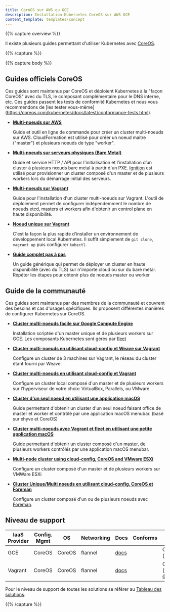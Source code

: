 ```yaml
---
title: CoreOS sur AWS ou GCE
description: Installation Kubernetes CoreOS sur AWS GCE 
content_template: templates/concept
---
```


{{% capture overview %}}

Il existe plusieurs guides permettant d'utiliser Kubernetes avec [CoreOS](https://coreos.com/kubernetes/docs/latest/).

{{% /capture %}}

{{% capture body %}}

## Guides officiels CoreOS

Ces guides sont maintenus par CoreOS et déploient Kubernetes à la "façon CoreOS" avec du TLS, le composant complémentaire pour le DNS interne, etc. Ces guides passent les tests de conformité Kubernetes et nous vous recommendons de [les tester vous-même] (https://coreos.com/kubernetes/docs/latest/conformance-tests.html).


* [**Multi-noeuds sur AWS**](https://coreos.com/kubernetes/docs/latest/kubernetes-on-aws.html)

    Guide et outil en ligne de commande pour créer un cluster multi-noeuds sur AWS.
    CloudFormation est utilisé pour créer un noeud maitre ("master") et plusieurs noeuds de type "worker".

* [**Multi-noeuds sur serveurs physiques (Bare Metal)**](https://coreos.com/kubernetes/docs/latest/kubernetes-on-baremetal.html#automated-provisioning)

    Guide et service HTTP / API pour l'initialisation et l'installation d’un cluster à plusieurs nœuds bare metal à partir d'un PXE.
    [Ignition](https://coreos.com/ignition/docs/latest/) est utilisé pour provisionner un cluster composé d'un master et de plusieurs workers lors du démarrage initial des serveurs.

* [**Multi-noeuds sur Vagrant**](https://coreos.com/kubernetes/docs/latest/kubernetes-on-vagrant.html)

    Guide pour l'installation d'un cluster multi-noeuds sur Vagrant.
    L'outil de déploiement permet de configurer indépendemment le nombre de noeuds etcd, masters et workers afin d'obtenir un control plane en haute disponibilité.

* [**Noeud unique sur Vagrant**](https://coreos.com/kubernetes/docs/latest/kubernetes-on-vagrant-single.html)

    C'est la façon la plus rapide d'installer un environnement de développement local Kubernetes.
    Il suffit simplement de `git clone`, `vagrant up` puis configurer `kubectl`.


* [**Guide complet pas à pas**](https://coreos.com/kubernetes/docs/latest/getting-started.html)

    Un guide générique qui permet de déployer un cluster en haute disponibilité (avec du TLS) sur n'importe cloud ou sur du bare metal.
    Répéter les étapes pour obtenir plus de noeuds master ou worker

## Guide de la communauté

Ces guides sont maintenus par des membres de la communauté et couvrent des besoins et cas d'usages spécifiques. Ils proposent différentes manières de configurer Kubernetes sur CoreOS.

* [**Cluster multi-noeuds facile sur Google Compute Engine**](https://github.com/rimusz/coreos-multi-node-k8s-gce/blob/master/README.md)

    Installation scriptée d'un master unique et de plusieurs workers sur GCE.
    Les composants Kubernetes sont gérés par [fleet](https://github.com/coreos/fleet)

* [**Cluster multi-noeuds en utilisant cloud-config et Weave sur Vagrant**](https://github.com/errordeveloper/weave-demos/blob/master/poseidon/README.md)

    Configure un cluster de 3 machines sur Vagrant, le réseau du cluster étant fourni par Weave.

* [**Cluster multi-noeuds en utilisant cloud-config et Vagrant**](https://github.com/pires/kubernetes-vagrant-coreos-cluster/blob/master/README.md)

    Configure un cluster local composé d'un master et de plusieurs workers sur l'hyperviseur de votre choix: VirtualBox, Parallels, ou VMware

* [**Cluster d'un seul noeud en utilisant une application macOS**](https://github.com/rimusz/kube-solo-osx/blob/master/README.md)

    Guide permettant d'obtenir un cluster d'un seul noeud faisant office de master et worker et contrôlé par une application macOS menubar.
    (basé sur xhyve et CoreOS)

* [**Cluster multi-noeuds avec Vagrant et fleet en utilisant une petite application macOS**](https://github.com/rimusz/coreos-osx-gui-kubernetes-cluster/blob/master/README.md)

    Guide permettant d'obtenir un cluster composé d'un master, de plusieurs workers contrôlés par une application macOS menubar.

* [**Multi-node cluster using cloud-config, CoreOS and VMware ESXi**](https://github.com/xavierbaude/VMware-coreos-multi-nodes-Kubernetes)

    Configure un cluster composé d'un master et de plusieurs workers sur VMWare ESXi

* [**Cluster Unique/Multi noeuds en utilisant cloud-config, CoreOS et Foreman**](https://github.com/johscheuer/theforeman-coreos-kubernetes)

    Configure un cluster composé d'un ou de plusieurs noeuds avec [Foreman](https://theforeman.org).

## Niveau de support


| IaaS Provider | Config. Mgmt | OS     | Networking | Docs                                        | Conforms | Support Level                                                                                          |
| ------------- | ------------ | ------ | ---------- | ------------------------------------------- | -------- | ------------------------------------------------------------------------------------------------------ |
| GCE           | CoreOS       | CoreOS | flannel    | [docs](/docs/getting-started-guides/coreos) |          | Community ([@pires](https://github.com/pires))                                                         |
| Vagrant       | CoreOS       | CoreOS | flannel    | [docs](/docs/getting-started-guides/coreos) |          | Community ([@pires](https://github.com/pires), [@AntonioMeireles](https://github.com/AntonioMeireles)) |

Pour le niveau de support de toutes les solutions se référer au [Tableau des solutions](/docs/getting-started-guides/#table-of-solutions).

{{% /capture %}}
